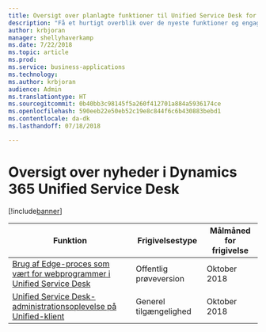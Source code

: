 ```yaml
---
title: Oversigt over planlagte funktioner til Unified Service Desk for Microsoft Dynamics 365
description: "Få et hurtigt overblik over de nyeste funktioner og engagementer i Unified Service Desk for Microsoft Dynamics 365"
author: krbjoran
manager: shellyhaverkamp
ms.date: 7/22/2018
ms.topic: article
ms.prod: 
ms.service: business-applications
ms.technology: 
ms.author: krbjoran
audience: Admin
ms.translationtype: HT
ms.sourcegitcommit: 0b40bb3c98145f5a260f412701a884a5936174ce
ms.openlocfilehash: 590eeb22e50eb52c19e8c844f6c6b430883bebd1
ms.contentlocale: da-dk
ms.lasthandoff: 07/18/2018

---
```

#  <a name="summary-of-whats-new-in-dynamics-365-unified-service-desk"></a>Oversigt over nyheder i Dynamics 365 Unified Service Desk 

[!include[banner](../../../../includes/banner.md)]

| Funktion                                                                                                                                                                                       | Frigivelsestype   | Målmåned for frigivelse |
|-----------------------------------------------------------------------------------------------------------------------------------------------------------------------------------------------|----------------|----------------------|
| [Brug af Edge-proces som vært for webprogrammer i Unified Service Desk](unified-service-desk-using-edge-process-hosting-web-applications-unified-service-desk.md) | Offentlig prøveversion | Oktober 2018          |
| [Unified Service Desk-administrationsoplevelse på Unified-klient](unified-service-desk-admin-experience-on-unified-client.md)                                                                     | Generel tilgængelighed             | Oktober 2018          |

